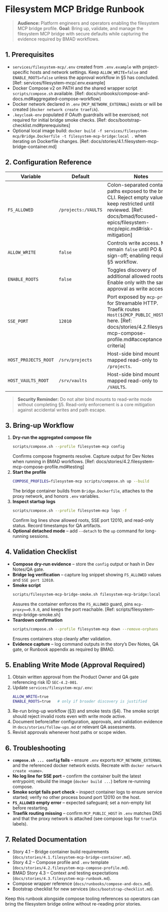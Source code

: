 # Filesystem MCP Bridge Runbook

> **Audience:** Platform engineers and operators enabling the filesystem MCP bridge profile.
> **Goal:** Bring up, validate, and manage the filesystem MCP bridge with secure defaults while capturing the evidence required by BMAD workflows.

## 1. Prerequisites
- `services/filesystem-mcp/.env` created from `.env.example` with project-specific hosts and network settings. Keep `ALLOW_WRITE=false` and `ENABLE_ROOTS=false` unless the approval workflow in §5 has concluded. [Ref: services/filesystem-mcp/.env.example]
- Docker Compose v2 on PATH and the shared wrapper script `scripts/compose.sh` available. [Ref: docs/runbooks/compose-and-docs.md#aggregated-compose-workflow]
- Docker network declared in `.env` (`MCP_NETWORK_EXTERNAL`) exists or will be created (`docker network create traefik`).
- `.keycloak-env` populated if OAuth guardrails will be exercised; not required for initial bridge smoke checks. [Ref: docs/bootstrap-checklist.md#prerequisites]
- Optional local image build: `docker build -f services/filesystem-mcp/Bridge.Dockerfile -t filesystem-mcp-bridge:local .` when iterating on Dockerfile changes. [Ref: docs/stories/4.1.filesystem-mcp-bridge-container.md]

## 2. Configuration Reference

| Variable | Default | Notes |
| --- | --- | --- |
| `FS_ALLOWED` | `/projects:/VAULTS` | Colon-separated container paths exposed to the bridge CLI. Reject empty values; keep restricted until reviewed. [Ref: docs/bmad/focused-epics/filesystem-mcp/epic.md#risk-mitigation] |
| `ALLOW_WRITE` | `false` | Controls write access. Must remain `false` until PO & QA sign-off; enabling requires §5 workflow. |
| `ENABLE_ROOTS` | `false` | Toggles discovery of additional allowed roots. Enable only with the same approval as write access. |
| `SSE_PORT` | `12010` | Port exposed by `mcp-proxy` for Streamable HTTP. Traefik routes `Host(${MCP_PUBLIC_HOST})` here. [Ref: docs/stories/4.2.filesystem-mcp-compose-profile.md#acceptance-criteria] |
| `HOST_PROJECTS_ROOT` | `/srv/projects` | Host-side bind mount mapped read-only to `/projects`. |
| `HOST_VAULTS_ROOT` | `/srv/vaults` | Host-side bind mount mapped read-only to `/VAULTS`. |

> **Security Reminder:** Do not alter bind mounts to read-write mode without completing §5. Read-only enforcement is a core mitigation against accidental writes and path escape.

## 3. Bring-up Workflow
1. **Dry-run the aggregated compose file**
   ```bash
   scripts/compose.sh --profile filesystem-mcp config
   ```
   Confirms compose fragments resolve. Capture output for Dev Notes when running in BMAD workflows. [Ref: docs/stories/4.2.filesystem-mcp-compose-profile.md#testing]
2. **Start the profile**
   ```bash
   COMPOSE_PROFILES=filesystem-mcp scripts/compose.sh up --build
   ```
   The bridge container builds from `Bridge.Dockerfile`, attaches to the proxy network, and honors `.env` variables.
3. **Inspect startup logs**
   ```bash
   scripts/compose.sh --profile filesystem-mcp logs -f
   ```
   Confirm log lines show allowed roots, SSE port 12010, and read-only status. Record timestamps for QA artifacts.
4. **Optional detached mode** – add `--detach` to the `up` command for long-running sessions.

## 4. Validation Checklist
- **Compose dry-run evidence** – store the `config` output or hash in Dev Notes/QA gate.
- **Bridge log verification** – capture log snippet showing `FS_ALLOWED` values and `SSE port 12010`.
- **Smoke script**
  ```bash
  scripts/filesystem-mcp-bridge-smoke.sh filesystem-mcp-bridge:local
  ```
  Assures the container enforces the `FS_ALLOWED` guard, pins `mcp-proxy==0.9.0`, and keeps the port reachable. [Ref: scripts/filesystem-mcp-bridge-smoke.sh]
- **Teardown confirmation**
  ```bash
  scripts/compose.sh --profile filesystem-mcp down --remove-orphans
  ```
  Ensures containers stop cleanly after validation.
- **Evidence capture** – log command outputs in the story’s Dev Notes, QA gate, or Runbook appendix as required by BMAD.

## 5. Enabling Write Mode (Approval Required)
1. Obtain written approval from the Product Owner and QA gate referencing risk ID `SEC-4.2-001`.
2. Update `services/filesystem-mcp/.env`:
   ```bash
   ALLOW_WRITE=true
   ENABLE_ROOTS=true   # only if broader discovery is justified
   ```
3. Re-run bring-up workflow (§3) and smoke tests (§4). The smoke script should reject invalid roots even with write mode active.
4. Document before/after configuration, approvals, and validation evidence in `docs/stories/follow-ups.md` or relevant QA assessments.
5. Revisit approvals whenever host paths or scope widen.

## 6. Troubleshooting
- **`compose.sh ... config` fails** – ensure `.env` exports `MCP_NETWORK_EXTERNAL` and the referenced docker network exists. Recreate with `docker network create <name>`.
- **No log line for SSE port** – confirm the container built the latest entrypoint; rebuild the image (`docker build ...`) before re-running compose.
- **Smoke script fails port check** – inspect container logs to ensure service started; verify no other process bound port 12010 on the host.
- **`FS_ALLOWED` empty error** – expected safeguard; set a non-empty list before restarting.
- **Traefik routing missing** – confirm `MCP_PUBLIC_HOST` in `.env` matches DNS and that the proxy network is attached (see compose logs for `traefik` labels).

## 7. Related Documentation
- Story 4.1 – Bridge container build requirements (`docs/stories/4.1.filesystem-mcp-bridge-container.md`).
- Story 4.2 – Compose profile and `.env` template (`docs/stories/4.2.filesystem-mcp-compose-profile.md`).
- BMAD Story 4.3 – Context and testing expectations (`docs/stories/4.3.filesystem-mcp-runbook.md`).
- Compose wrapper reference (`docs/runbooks/compose-and-docs.md`).
- Bootstrap checklist for new services (`docs/bootstrap-checklist.md`).

Keep this runbook alongside compose tooling references so operators can bring the filesystem bridge online without re-reading prior stories.
